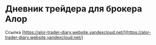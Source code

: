 # Дневник трейдера для брокера Алор

Ссылка [https://alor-trader-diary.website.yandexcloud.net/](https://alor-trader-diary.website.yandexcloud.net/)
